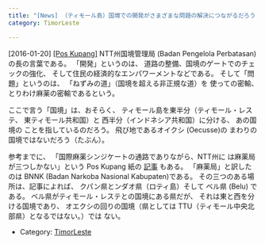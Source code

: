 ```yaml
---
title: "[News] （ティモール島）国境での開発がさまざまな問題の解決につながるだろう "
category: TimorLeste

---
```


[2016-01-20] [[Pos Kupang]](http://bit.ly/1Wtpfqg)  NTT州国境管理局
(Badan Pengelola Perbatasan)の長の言葉である。
「開発」というのは、
道路の整備、国境のゲートでのチェックの強化、
そして住民の経済的なエンパワーメントなどである。
そして「問題」というのは、
「ねずみの道」（国境を超える非正規な道）を
使っての密輸、
とりわけ麻薬の密輸であるという。

<!--more-->

 ここで言う「国境」は、おそらく、
ティモール島を東半分（ティモール・レステ、
東ティモール共和国）と
西半分（インドネシア共和国）に分ける、
あの国境の
ことを指しているのだろう。
飛び地であるオイクシ (Oecusse)の
まわりの国境ではないだろう（たぶん）。

 参考までに、
「国際麻薬シンジケートの通路でありながら、NTT州に
は麻薬局が三つしかない」という Pos Kupang 紙の
[記事](http://bit.ly/1PgXlOR)
もある。
「麻薬局」と訳したのは
BNNK (Badan Narkoba Nasional Kabupaten)である。
その三つのある場所は、記事によれば、
クパン県とンダオ県（ロティ島）そして
ベル県 (Belu) である。
ベル県がティモール・レステとの国境にある県だが、
それは東と西を分ける国境であり、
オエクシの回りの国境（県としては
TTU（ティモール中央北部県）となるではない。）では
ない。

- Category: [TimorLeste](/categories.html#TimorLeste)

